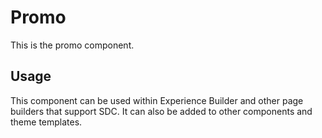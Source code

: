 
# Promo

This is the promo component.

## Usage

This component can be used within Experience Builder and other page builders
that support SDC. It can also be added to other components and theme templates.

